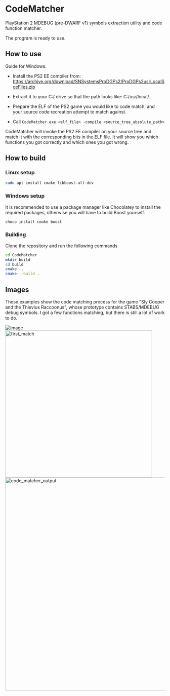 # CodeMatcher

PlayStation 2 MDEBUG (pre-DWARF v1) symbols extraction utility and code function matcher.

The program is ready to use.


## How to use

Guide for Windows.

- Install the PS2 EE compiler from:
	https://archive.org/download/SNSystemsProDGPs2/ProDGPs2usrLocalSceFiles.zip

- Extract it to your C:/ drive so that the path looks like: C:/usr/local/...

- Prepare the ELF of the PS2 game you would like to code match, and your source code recreation attempt to match against.

- Call `CodeMatcher.exe <elf_file> -compile <source_tree_absolute_path>`

CodeMatcher will invoke the PS2 EE compiler on your source tree and match it with the corresponding bits in the ELF file.
It will show you which functions you got correctly and which ones you got wrong.


## How to build

### Linux setup

```bash
sudo apt install cmake libboost-all-dev
```

### Windows setup

It is recommended to use a package manager like Chocolatey to install the required packages, otherwise you will have to build Boost yourself.

```powershell
choco install cmake boost
```

### Building

Clone the repository and run the following commands

```bash
cd CodeMatcher
mkdir build
cd build
cmake ..
cmake --build .
```


## Images

These examples show the code matching process for the game "Sly Cooper and the Thievius Raccoonus", whose prototype contains STABS/MDEBUG debug symbols.
I got a few functions matching, but there is still a lot of work to do.

![image](https://user-images.githubusercontent.com/94763702/202547405-e7fe47dd-f6ae-49f1-b918-3cabe1f6cbee.png)
<img width="464" alt="first_match" src="https://user-images.githubusercontent.com/94763702/201522165-82a90021-f36d-4b39-b072-b22467768dbf.png">
<img width="674" alt="code_matcher_output" src="https://user-images.githubusercontent.com/94763702/201522168-fd5cfcad-009e-487f-8cc7-2f18d69edda9.png">
